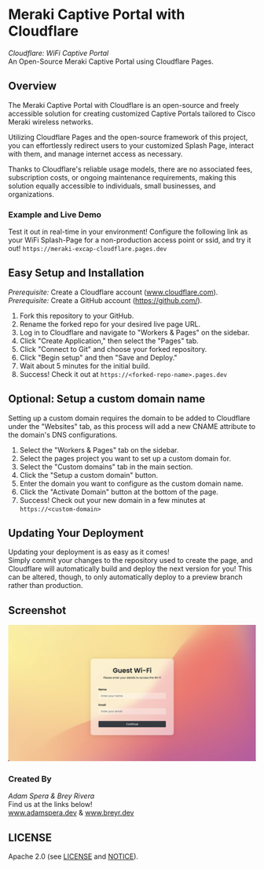 # Meraki Captive Portal with Cloudflare

*Cloudflare: WiFi Captive Portal*  
An Open-Source Meraki Captive Portal using Cloudflare Pages.

## Overview

The Meraki Captive Portal with Cloudflare is an open-source and freely accessible solution for creating customized Captive Portals tailored to Cisco Meraki wireless networks.

Utilizing Cloudflare Pages and the open-source framework of this project, you can effortlessly redirect users to your customized Splash Page, interact with them, and manage internet access as necessary.

Thanks to Cloudflare's reliable usage models, there are no associated fees, subscription costs, or ongoing maintenance requirements, making this solution equally accessible to individuals, small businesses, and organizations.

### Example and Live Demo

Test it out in real-time in your environment! Configure the following link as your WiFi Splash-Page for a non-production access point or ssid, and try it out! ```https://meraki-excap-cloudflare.pages.dev```

## Easy Setup and Installation

_Prerequisite:_ Create a Cloudflare account (www.cloudflare.com).  
_Prerequisite:_ Create a GitHub account (https://github.com/).  
1. Fork this repository to your GitHub.
2. Rename the forked repo for your desired live page URL.
3. Log in to Cloudflare and navigate to "Workers & Pages" on the sidebar.
4. Click "Create Application," then select the "Pages" tab.
5. Click "Connect to Git" and choose your forked repository.
6. Click "Begin setup" and then "Save and Deploy."
7. Wait about 5 minutes for the initial build.
8. Success! Check it out at ```https://<forked-repo-name>.pages.dev```

## Optional: Setup a custom domain name

Setting up a custom domain requires the domain to be added to Cloudflare under the "Websites" tab, as this process will add a new CNAME attribute to the domain's DNS configurations.

1. Select the "Workers & Pages" tab on the sidebar.
2. Select the pages project you want to set up a custom domain for.
3. Select the "Custom domains" tab in the main section.
4. Click the "Setup a custom domain" button.
5. Enter the domain you want to configure as the custom domain name.
6. Click the "Activate Domain" button at the bottom of the page.
7. Success! Check out your new domain in a few minutes at ```https://<custom-domain>```

## Updating Your Deployment

Updating your deployment is as easy as it comes!  
Simply commit your changes to the repository used to create the page, and Cloudflare will automatically build and deploy the next version for you! This can be altered, though, to only automatically deploy to a preview branch rather than production.

## Screenshot
![Screenshot of Live Demo](screenshot.png)

### Created By
*Adam Spera & Brey Rivera*  
Find us at the links below!  
www.adamspera.dev & www.breyr.dev


## LICENSE
Apache 2.0 (see [LICENSE](./LICENSE) and [NOTICE](./NOTICE)).
